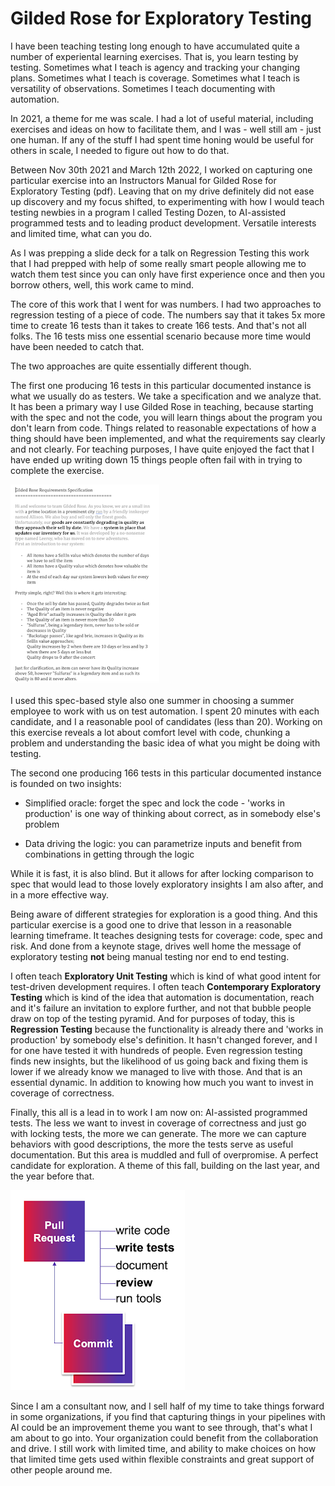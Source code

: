 # Gilded Rose for Exploratory Testing

I have been teaching testing long enough to have accumulated quite a number of experiental learning exercises. That is, you learn testing by testing. Sometimes what I teach is agency and tracking your changing plans. Sometimes what I teach is coverage. Sometimes what I teach is versatility of observations. Sometimes I teach documenting with automation. 

In 2021, a theme for me was scale. I had a lot of useful material, including exercises and ideas on how to facilitate them, and I was - well still am - just one human. If any of the stuff I had spent time honing would be useful for others in scale, I needed to figure out how to do that. 

Between Nov 30th 2021 and March 12th 2022, I worked on capturing one particular exercise into an Instructors Manual for Gilded Rose for Exploratory Testing (pdf). Leaving that on my drive definitely did not ease up discovery and my focus shifted, to experimenting with how I would teach testing newbies in a program I called Testing Dozen, to AI-assisted programmed tests and to leading product development. Versatile interests and limited time, what can you do. 

As I was prepping a slide deck for a talk on Regression Testing this work that I had prepped with help of some really smart people allowing me to watch them test since you can only have first experience once and then you borrow others, well, this work came to mind. 

The core of this work that I went for was numbers. I had two approaches to regression testing of a piece of code. The numbers say that it takes 5x more time to create 16 tests than it takes to create 166 tests. And that's not all folks. The 16 tests miss one essential scenario because more time would have been needed to catch that. 

The two approaches are quite essentially different though. 

The first one producing 16 tests in this particular documented instance is what we usually do as testers. We take a specification and we analyze that. It has been a primary way I use Gilded Rose in teaching, because starting with the spec and not the code, you will learn things about the program you don't learn from code. Things related to reasonable expectations of how a thing should have been implemented, and what the requirements say clearly and not clearly. For teaching purposes, I have quite enjoyed the fact that I have ended up writing down 15 things people often fail with in trying to complete the exercise. 

![Specification](./spec.png)

I used this spec-based style also one summer in choosing a summer employee to work with us on test automation. I spent 20 minutes with each candidate, and I a reasonable pool of candidates (less than 20). Working on this exercise reveals a lot about comfort level with code, chunking a problem and understanding the basic idea of what you might be doing with testing. 

The second one producing 166 tests in this particular documented instance is founded on two insights: 

* Simplified oracle: forget the spec and lock the code - 'works in production' is one way of thinking about correct, as in somebody else's problem

* Data driving the logic: you can parametrize inputs and benefit from combinations in getting through the logic

While it is fast, it is also blind. But it allows for after locking comparison to spec that would lead to those lovely exploratory insights I am also after, and in a more effective way. 

Being aware of different strategies for exploration is a good thing. And this particular exercise is a good one to drive that lesson in a reasonable learning timeframe. It teaches designing tests for coverage: code, spec and risk. And done from a keynote stage, drives well home the message of exploratory testing **not** being manual testing nor end to end testing. 

I often teach **Exploratory Unit Testing** which is kind of what good intent for test-driven development requires. I often teach **Contemporary Exploratory Testing** which is kind of the idea that automation is documentation, reach and it's failure an invitation to explore further, and not that bubble people draw on top of the testing pyramid. And for purposes of today, this is **Regression Testing** because the functionality is already there and 'works in production' by somebody else's definition. It hasn't changed forever, and I for one have tested it with hundreds of people. Even regression testing finds new insights, but the likelihood of us going back and fixing them is lower if we already know we managed to live with those. And that is an essential dynamic. In addition to knowing how much you want to invest in coverage of correctness. 

Finally, this all is a lead in to work I am now on: AI-assisted programmed tests. The less we want to invest in coverage of correctness and just go with locking tests, the more we can generate. The more we can capture behaviors with good descriptions, the more the tests serve as useful documentation. But this area is muddled and full of overpromise. A perfect candidate for exploration. A theme of this fall, building on the last year, and the year before that. 

![AI Assisted](./ai-assisted.png)

Since I am a consultant now, and I sell half of my time to take things forward in some organizations, if you find that capturing things in your pipelines with AI could be an improvement theme you want to see through, that's what I am about to go into. Your organization could benefit from the collaboration and drive. I still work with limited time, and ability to make choices on how that limited time gets used within flexible constraints and great support of other people around me. 